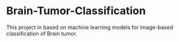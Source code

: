 # Brain-Tumor-Classification
This project in based on machine learning models for image-based classification of Brain tumor. 
